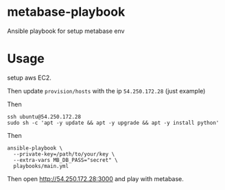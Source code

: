 # metabase-playbook

Ansible playbook for setup metabase env

# Usage

setup aws EC2.

Then update `provision/hosts` with the ip `54.250.172.28` (just example)

Then

```
ssh ubuntu@54.250.172.28
sudo sh -c 'apt -y update && apt -y upgrade && apt -y install python'
```

Then

```
ansible-playbook \
  --private-key=/path/to/your/key \
  --extra-vars MB_DB_PASS="secret" \
  playbooks/main.yml
```

Then open http://54.250.172.28:3000 and play with metabase.
